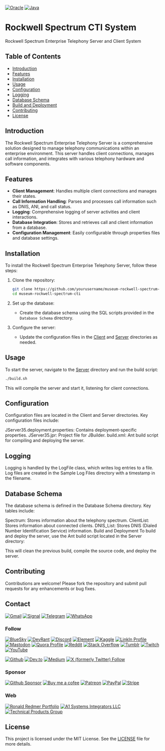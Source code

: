<a href="https://developer.oracle.com">![Oracle](https://img.shields.io/badge/Oracle-F80000?style=for-the-badge&logo=oracle&logoColor=black)</a>
<a href="https://java.com">![Java](https://img.shields.io/badge/Java-ED8B00?style=for-the-badge&logo=openjdk&logoColor=white)</a>

# Rockwell Spectrum CTI System

Rockwell Spectrum Enterprise Telephony Server and Client System

## Table of Contents

- [Introduction](#introduction)
- [Features](#features)
- [Installation](#installation)
- [Usage](#usage)
- [Configuration](#configuration)
- [Logging](#logging)
- [Database Schema](#database-schema)
- [Build and Deployment](#build-and-deployment)
- [Contributing](#contributing)
- [License](#license)

## Introduction

The Rockwell Spectrum Enterprise Telephony Server is a comprehensive solution designed to manage telephony communications within an enterprise environment. This server handles client connections, manages call information, and integrates with various telephony hardware and software components.

## Features

- **Client Management**: Handles multiple client connections and manages their states.
- **Call Information Handling**: Parses and processes call information such as DNIS, ANI, and call status.
- **Logging**: Comprehensive logging of server activities and client interactions.
- **Database Integration**: Stores and retrieves call and client information from a database.
- **Configuration Management**: Easily configurable through properties files and database settings.

## Installation

To install the Rockwell Spectrum Enterprise Telephony Server, follow these steps:

1. Clone the repository:
    ```sh
    git clone https://github.com/yourusername/museum-rockwell-spectrum-cti.git
    cd museum-rockwell-spectrum-cti
    ```

2. Set up the database:
    - Create the database schema using the SQL scripts provided in the `Database Schema` directory.

3. Configure the server:
    - Update the configuration files in the [Client](http://_vscodecontentref_/0) and [Server](http://_vscodecontentref_/1) directories as needed.

## Usage

To start the server, navigate to the [Server](http://_vscodecontentref_/2) directory and run the build script:

```sh
./build.sh
```

This will compile the server and start it, listening for client connections.

## Configuration

Configuration files are located in the Client and Server directories. Key configuration files include:

JServer35.deployment.properties: Contains deployment-specific properties.
JServer35.jpr: Project file for JBuilder.
build.xml: Ant build script for compiling and deploying the server.

## Logging

Logging is handled by the LogFile class, which writes log entries to a file. Log files are created in the Sample Log Files directory with a timestamp in the filename.

## Database Schema

The database schema is defined in the Database Schema directory. Key tables include:

Spectrum: Stores information about the telephony spectrum.
ClientList: Stores information about connected clients.
DNIS_List: Stores DNIS (Dialed Number Identification Service) information.
Build and Deployment
To build and deploy the server, use the Ant build script located in the Server directory:

This will clean the previous build, compile the source code, and deploy the server.

## Contributing

Contributions are welcome! Please fork the repository and submit pull requests for any enhancements or bug fixes.


## Contact
<a href="mailto:Ronald.Redmer@gmail.com">![Gmail](https://img.shields.io/badge/Gmail-D14836?style=for-the-badge&logo=gmail&logoColor=white)</a>
<a href="https://signal.link/call/#key=kmxm-qmqs-zcxx-znxm-tbpm-fgpf-xxzt-gsdh">![Signal](https://img.shields.io/badge/Signal-3A76F0?style=for-the-badge&logo=signal&logoColor=white)</a>
<a href="https://t.me/RonaldRedmer">![Telegram](https://img.shields.io/badge/Telegram-2CA5E0?style=for-the-badge&logo=telegram&logoColor=white)</a>
<a href="https://wa.me/12484972761">![WhatsApp](https://img.shields.io/badge/WhatsApp-25D366?style=for-the-badge&logo=WhatsApp&logoColor=white)</a>

### Follow
<a href="https://bsky.app/profile/rredmer.bsky.social">![BlueSky](https://img.shields.io/badge/Bluesky-0285FF?logo=bluesky&logoColor=fff&style=for-the-badge)</a>
<a href="https://devrant.com/users/rredmer">![DevRant](https://img.shields.io/badge/devRant-F99A66?style=for-the-badge&logo=devrant&logoColor=white)</a>
<a href="https://discordapp.com/users/RedZone">![Discord](https://img.shields.io/badge/Discord-5865F2?style=for-the-badge&logo=discord&logoColor=white)</a>
<a href="https://matrix.to/#/@ronaldredmer:matrix.org">![Element](https://img.shields.io/badge/Element-0DBD8B?style=for-the-badge&logo=element&logoColor=white)</a>
<a href="https://www.kaggle.com/ronredmer">![Kaggle](https://img.shields.io/badge/Kaggle-20BEFF?style=for-the-badge&logo=Kaggle&logoColor=white)</a>
<a href="https://www.linkedin.com/in/rredmer/">![LinkIn Profile](https://img.shields.io/badge/LinkedIn-0077B5?style=for-the-badge&logo=linkedin&logoColor=white)</a>
<a href="https://mastodon.social/@RonaldRedmer">![Mastodon](https://img.shields.io/badge/Mastodon-6364FF?style=for-the-badge&logo=Mastodon&logoColor=white)</a>
<a href="https://www.quora.com/profile/Ron-Redmer">![Quora Profile](https://img.shields.io/badge/Quora-%23B92B27.svg?&style=for-the-badge&logo=Quora&logoColor=white)</a>
<a href="https://www.reddit.com/user/RonaldRedmer/">![Reddit](https://img.shields.io/badge/Reddit-FF4500?style=for-the-badge&logo=reddit&logoColor=white)</a>
<a href="https://stackoverflow.com/users/29130217/ron-redmer">![Stack Overflow](https://img.shields.io/badge/Stack_Overflow-FE7A16?style=for-the-badge&logo=stack-overflow&logoColor=white)</a>
<a href="https://www.tumblr.com/blog/ronaldredmer">![Tumblr](https://img.shields.io/badge/Tumblr-%2336465D.svg?&style=for-the-badge&logo=Tumblr&logoColor=white)</a>
<a href="https://www.twitch.tv/ronaldredmer">![Twitch](https://img.shields.io/badge/Twitch-9146FF?style=for-the-badge&logo=twitch&logoColor=white)</a>
<a href="https://www.youtube.com/@RonaldRedmer">![YouTube](https://img.shields.io/badge/YouTube-FF0000?style=for-the-badge&logo=youtube&logoColor=white)</a>

<a href="https://github.com/rredmer">![Github](https://img.shields.io/badge/GitHub-100000?style=for-the-badge&logo=github&logoColor=white)</a>
<a href="https://dev.to/rredmer">![Dev.to](https://img.shields.io/badge/dev.to-0A0A0A?style=for-the-badge&logo=devdotto&logoColor=white)</a>
<a href="https://medium.com/@ronald.redmer">![Medium](https://img.shields.io/badge/Medium-12100E?style=for-the-badge&logo=medium&logoColor=white)</a>
<a href="https://x.com/ron_redmer">![X (formerly Twitter) Follow](https://img.shields.io/twitter/follow/ron_redmer)</a>

### Sponsor
<a href="https://github.com/sponsors/rredmer">![Github Sponsor](https://img.shields.io/badge/sponsor-30363D?style=for-the-badge&logo=GitHub-Sponsors&logoColor=#white)</a>
<a href="https://buymeacoffee.com/rredmer">![Buy me a cofee](https://img.shields.io/badge/Buy_Me_A_Coffee-FFDD00?style=for-the-badge&logo=buy-me-a-coffee&logoColor=black)</a>
<a href="https://patreon.com/TechnologyPlayground">![Patreon](https://img.shields.io/badge/Patreon-F96854?style=for-the-badge&logo=patreon&logoColor=white)</a>
<a href="https://paypal.me/RonaldRedmer">![PayPal](https://img.shields.io/badge/PayPal-00457C?style=for-the-badge&logo=paypal&logoColor=white)</a>
<a href="https://donate.stripe.com/9AQg0G6on55a1pK288">![Stripe](https://img.shields.io/badge/Stripe-626CD9?style=for-the-badge&logo=Stripe&logoColor=white)</a>

### Web
<a href="https://ronaldredmer.com">![Ronald Redmer Portfolio](https://img.shields.io/badge/Ronald%20Redmer%20Portfolio-blue?style=for-the-badge)</a>
<a href="https://a1si.com">![A1 Systems Integrators LLC](https://img.shields.io/badge/A1%20Systems%20Integrators-blue?style=for-the-badge)</a>
<a href="https://techproductsgroup.com">![Technical Products Group](https://img.shields.io/badge/Technical%20Products%20Group-blue?style=for-the-badge)</a>

## License
This project is licensed under the MIT License. See the [LICENSE](LICENSE) file for more details.
